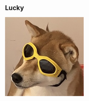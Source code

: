 ## Lucky

![avatar](https://raw.githubusercontent.com/Misaki1984/Misaki1984.github.io/main/avatar.jpeg)
